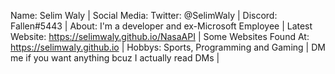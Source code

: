 Name: Selim Waly |
Social Media: 
Twitter: @SelimWaly |
Discord: Fallen#5443 |
About: I'm a developer and ex-Microsoft Employee |
Latest Website: https://selimwaly.github.io/NasaAPI |
Some Websites Found At: https://selimwaly.github.io |
Hobbys: Sports, Programming and Gaming |
DM me if you want anything bcuz I actually read DMs |
